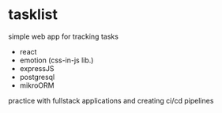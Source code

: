 # tasklist

simple web app for tracking tasks

- react
- emotion (css-in-js lib.)
- expressJS
- postgresql
- mikroORM

practice with fullstack applications and creating ci/cd pipelines

